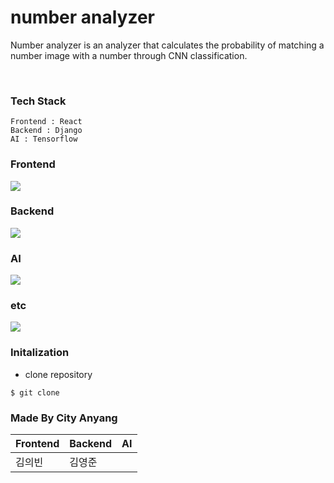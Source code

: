 # number analyzer

Number analyzer is an analyzer that calculates the probability of matching a number image with a number through CNN classification.

<br> 


### Tech Stack 
~~~~~~~~~~~~~~~~
Frontend : React
Backend : Django 
AI : Tensorflow 
~~~~~~~~~~~~~~~~


### Frontend 

<img src="https://img.shields.io/badge/react-61DAFB?style=for-the-badge&logo=react&logoColor=black">

<br> 

### Backend 

<img src="https://img.shields.io/badge/Django-DDE072?style=for-the-badge&logo=Django&logoColor=white">

<br>

### AI 

<img src="https://img.shields.io/badge/TensorFlow-FF6F00?style=for-the-badge&logo=TensorFlow&logoColor=white">

<br>

### etc 

<img src="https://img.shields.io/badge/github-181717?style=for-the-badge&logo=github&logoColor=white">

<br>

### Initalization

- clone repository 

~~~~~~~~~~~~
$ git clone 

~~~~~~~~~~~~


### Made By City Anyang

|       Frontend      |     Backend       |       AI         |
| ------------| -----------| ---------------|
|    김의빈         |    김영준        |                |
